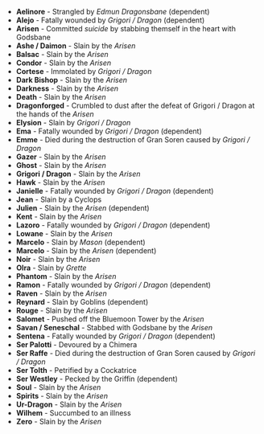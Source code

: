 - **Aelinore** - Strangled by _Edmun Dragonsbane_ (dependent)
- **Alejo** - Fatally wounded by _Grigori / Dragon_ (dependent)
- **Arisen** - Committed _suicide_ by stabbing themself in the heart with Godsbane
- **Ashe / Daimon** - Slain by the _Arisen_
- **Balsac** - Slain by the _Arisen_
- **Condor** - Slain by the _Arisen_
- **Cortese** - Immolated by _Grigori / Dragon_
- **Dark Bishop** - Slain by the _Arisen_
- **Darkness** - Slain by the _Arisen_
- **Death** - Slain by the _Arisen_
- **Dragonforged** - Crumbled to dust after the defeat of Grigori / Dragon at the hands of the *Arisen*
- **Elysion** - Slain by _Grigori / Dragon_
- **Ema** - Fatally wounded by _Grigori / Dragon_ (dependent)
- **Emme** - Died during the destruction of Gran Soren caused by _Grigori / Dragon_
- **Gazer** - Slain by the _Arisen_
- **Ghost** - Slain by the _Arisen_
- **Grigori / Dragon** - Slain by the _Arisen_
- **Hawk** - Slain by the _Arisen_
- **Janielle** - Fatally wounded by _Grigori / Dragon_ (dependent)
- **Jean** - Slain by a Cyclops
- **Julien** - Slain by the _Arisen_ (dependent)
- **Kent** - Slain by the _Arisen_
- **Lazoro** - Fatally wounded by _Grigori / Dragon_ (dependent)
- **Lowane** - Slain by the _Arisen_
- **Marcelo** - Slain by _Mason_ (dependent)
- **Marcelo** - Slain by the _Arisen_ (dependent)
- **Noir** - Slain by the _Arisen_
- **Olra** - Slain by _Grette_
- **Phantom** - Slain by the _Arisen_
- **Ramon** - Fatally wounded by _Grigori / Dragon_ (dependent)
- **Raven** - Slain by the _Arisen_
- **Reynard** - Slain by Goblins (dependent)
- **Rouge** - Slain by the _Arisen_
- **Salomet** - Pushed off the Bluemoon Tower by the _Arisen_
- **Savan / Seneschal** - Stabbed with Godsbane by the _Arisen_
- **Sentena** - Fatally wounded by _Grigori / Dragon_ (dependent)
- **Ser Palotti** - Devoured by a Chimera
- **Ser Raffe** - Died during the destruction of Gran Soren caused by _Grigori / Dragon_
- **Ser Tolth** - Petrified by a Cockatrice
- **Ser Westley** - Pecked by the Griffin (dependent)
- **Soul** - Slain by the _Arisen_
- **Spirits** - Slain by the _Arisen_
- **Ur-Dragon** - Slain by the _Arisen_
- **Wilhem** - Succumbed to an illness
- **Zero** - Slain by the _Arisen_